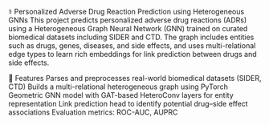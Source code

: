 ⚕️ Personalized Adverse Drug Reaction Prediction using Heterogeneous GNNs
This project predicts personalized adverse drug reactions (ADRs) using a Heterogeneous Graph Neural Network (GNN) trained on curated biomedical datasets including SIDER and CTD. The graph includes entities such as drugs, genes, diseases, and side effects, and uses multi-relational edge types to learn rich embeddings for link prediction between drugs and side effects.

🔧 Features
  Parses and preprocesses real-world biomedical datasets (SIDER, CTD)
  Builds a multi-relational heterogeneous graph using PyTorch Geometric
  GNN model with GAT-based HeteroConv layers for entity representation
  Link prediction head to identify potential drug–side effect associations
  Evaluation metrics: ROC-AUC, AUPRC
